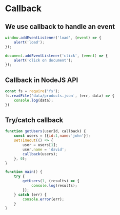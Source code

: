 # Callback

## We use callback to handle an event
```javascript
window.addEventListener('load', (event) => {
    alert('load');
});

document.addEventListener('click', (event) => {
    alert('click on document');
});
```

## Callback in NodeJS API

```javascript
const fs = require('fs');
fs.readFile('data/products.json', (err, data) => {
    console.log(data);
})
```

## Try/catch callback

```javascript
function getUsers(userId, callback) {
    const users = [{id:1,name:'john'}];
    setTimeout(() => {
        user = users[1];
        user.name = 'david';
        callback(users);
    }, 0);
}

function main() {
    try {
        getUsers(1, (results) => {
            console.log(results);
        });
    } catch (err) {
        console.error(err);
    }
}
```
